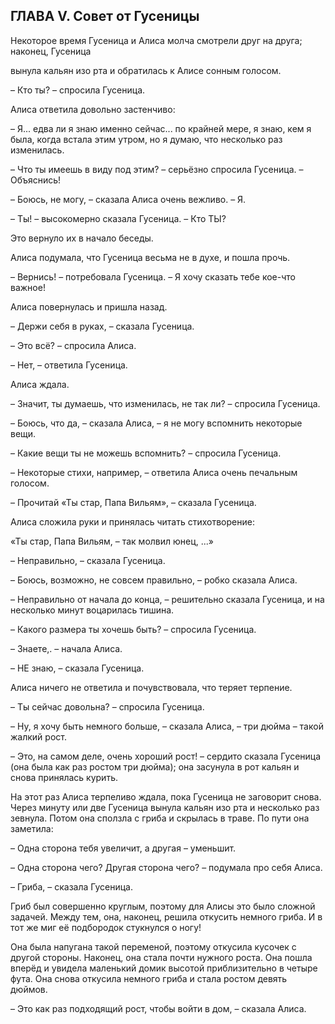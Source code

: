 ## ГЛАВА V. Совет от Гусеницы

Некоторое время Гусеница и Алиса молча смотрели друг на друга; наконец, Гусеница

вынула кальян изо рта и обратилась к Алисе сонным голосом.

– Кто ты? – спросила Гусеница.

Алиса ответила довольно застенчиво:

– Я... едва ли я знаю именно сейчас... по крайней мере, я знаю, кем я была, когда встала этим утром, но я думаю, что несколько раз изменилась.

– Что ты имеешь в виду под этим? – серьёзно спросила Гусеница. – Объяснись!

– Боюсь, не могу, – сказала Алиса очень вежливо. – Я.

– Ты! – высокомерно сказала Гусеница. – Кто ТЫ?

Это вернуло их в начало беседы.

Алиса подумала, что Гусеница весьма не в духе, и пошла прочь.

– Вернись! – потребовала Гусеница. – Я хочу сказать тебе кое-что важное!

Алиса повернулась и пришла назад.

– Держи себя в руках, – сказала Гусеница.

– Это всё? – спросила Алиса.

– Нет, – ответила Гусеница.

Алиса ждала.

– Значит, ты думаешь, что изменилась, не так ли? – спросила Гусеница.

– Боюсь, что да, – сказала Алиса, – я не могу вспомнить некоторые вещи.

– Какие вещи ты не можешь вспомнить? – спросила Гусеница.

– Некоторые стихи, например, – ответила Алиса очень печальным голосом.

– Прочитай «Ты стар, Папа Вильям», – сказала Гусеница.

Алиса сложила руки и принялась читать стихотворение:

«Ты стар, Папа Вильям, – так молвил юнец, ...»

– Неправильно, – сказала Гусеница.

– Боюсь, возможно, не совсем правильно, – робко сказала Алиса.

– Неправильно от начала до конца, – решительно сказала Гусеница, и на несколько минут воцарилась тишина.

– Какого размера ты хочешь быть? – спросила Гусеница.

– Знаете,. – начала Алиса.

– НЕ знаю, – сказала Гусеница.

Алиса ничего не ответила и почувствовала, что теряет терпение.

– Ты сейчас довольна? – спросила Гусеница.

– Ну, я хочу быть немного больше, – сказала Алиса, – три дюйма – такой жалкий рост.

– Это, на самом деле, очень хороший рост! – сердито сказала Гусеница (она была как раз ростом три дюйма); она засунула в рот кальян и снова принялась курить.

На этот раз Алиса терпеливо ждала, пока Гусеница не заговорит снова. Через минуту или две Гусеница вынула кальян изо рта и несколько раз зевнула. Потом она сползла с гриба и скрылась в траве. По пути она заметила:

– Одна сторона тебя увеличит, а другая – уменьшит.

– Одна сторона чего? Другая сторона чего? – подумала про себя Алиса.

– Гриба, – сказала Гусеница.

Гриб был совершенно круглым, поэтому для Алисы это было сложной задачей. Между тем, она, наконец, решила откусить немного гриба. И в тот же миг её подбородок стукнулся о ногу!

Она была напугана такой переменой, поэтому откусила кусочек с другой стороны. Наконец, она стала почти нужного роста. Она пошла вперёд и увидела маленький домик высотой приблизительно в четыре фута. Она снова откусила немного гриба и стала ростом девять дюймов.

– Это как раз подходящий рост, чтобы войти в дом, – сказала Алиса.